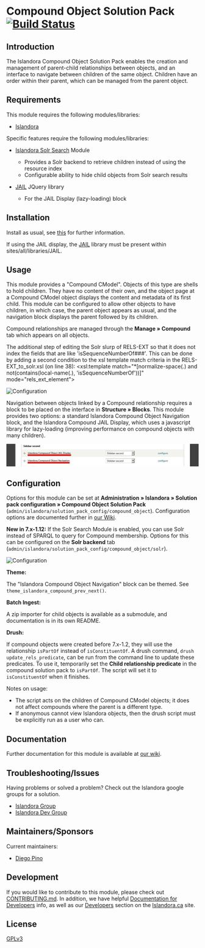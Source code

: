 # Compound Object Solution Pack [![Build Status](https://travis-ci.org/Islandora/islandora_solution_pack_compound.png?branch=7.x)](https://travis-ci.org/Islandora/islandora_solution_pack_compound)

## Introduction

The Islandora Compound Object Solution Pack enables the creation and management of parent-child relationships between objects, and an interface to navigate between children of the same object. Children have an order within their parent, which can be managed from the parent object.

## Requirements

This module requires the following modules/libraries:

* [Islandora](https://github.com/islandora/islandora)

Specific features require the following modules/libraries:

* [Islandora Solr Search](https://github.com/Islandora/islandora_solr_search) Module
    * Provides a Solr backend to retrieve children instead of using the resource index
    * Configurable ability to hide child objects from Solr search results

* [JAIL](https://github.com/sebarmeli/JAIL) JQuery library 
    * For the JAIL Display (lazy-loading) block


## Installation

Install as usual, see [this](https://drupal.org/documentation/install/modules-themes/modules-7) for further information.

If using the JAIL display, the [JAIL](https://github.com/sebarmeli/JAIL)
library must be present within sites/all/libraries/JAIL.

## Usage

This module provides a "Compound CModel". Objects of this type are shells to hold children. They have no content of their own, and the object page at a Compound CModel object displays the content and metadata of its first child. This module can be configured to allow other objects to have children, in which case, the parent object appears as usual, and the navigation block displays the parent followed by its children.

Compound relationships are managed through the __Manage » Compound__ tab which appears on all objects.


The additional step of editing the Solr slurp of RELS-EXT so that it does not index the fields that are like 'isSequenceNumberOf###'.  This can be done by adding a second condition to the xsl template match criteria in the RELS-EXT_to_solr.xsl (on line 38):
    <xsl:template match="*[normalize-space(.) and not(contains(local-name(.), 'isSequenceNumberOf'))]" mode="rels_ext_element">


![Configuration](https://cloud.githubusercontent.com/assets/11573234/24557551/165e1a1c-1606-11e7-854b-0ec48ef29ae5.JPG)

Navigation between objects linked by a Compound relationship requires a block to be placed on the interface in __Structure » Blocks__. This module provides two options: a standard Islandora Compound Object Navigation block, and the Islandora Compound JAIL Display, which uses a javascript library for lazy-loading (improving performance on compound objects with many children).


![compobjblocks_to_configure](docs/compound-blocks.png)


## Configuration

Options for this module can be set at 
__Administration » Islandora » Solution pack configuration » Compound Object Solution Pack__  (`admin/islandora/solution_pack_config/compound_object`). Configuration options are documented further in [our Wiki](https://wiki.duraspace.org/display/ISLANDORA/Compound+Solution+Pack).

__New in 7.x-1.12:__ If the Solr Search Module is enabled, you can use Solr instead of SPARQL to query for Compound membership. Options for this can be configured on the __Solr backend__ tab (`admin/islandora/solution_pack_config/compound_object/solr`).


![Configuration](https://user-images.githubusercontent.com/25011926/39889778-d1a91aca-5466-11e8-8eb1-1978cac81104.png)


**Theme:**

The "Islandora Compound Object Navigation" block can be themed. See `theme_islandora_compound_prev_next()`.

**Batch Ingest:**

A zip importer for child objects is available as a submodule, and documentation is in its own README.

**Drush:**

If compound objects were created before 7.x-1.2, they will use the relationship `isPartOf` instead of `isConstituentOf`. A drush command, `drush update_rels_predicate`, can be run from the command line to update these predicates. To use it, temporarily set the __Child relationship predicate__ in the compound solution pack to `isPartOf`. The script will set it to `isConstituentOf` when it finishes.

Notes on usage:
* The script acts on the children of Compound CModel objects; it does not affect compounds where the parent is a different type.
* If anonymous cannot view Islandora objects, then the drush script must be explicitly run as a user who can.

## Documentation

Further documentation for this module is available at [our wiki](https://wiki.duraspace.org/display/ISLANDORA/Compound+Solution+Pack).

## Troubleshooting/Issues

Having problems or solved a problem? Check out the Islandora google groups for a solution.

* [Islandora Group](https://groups.google.com/forum/?hl=en&fromgroups#!forum/islandora)
* [Islandora Dev Group](https://groups.google.com/forum/?hl=en&fromgroups#!forum/islandora-dev)

## Maintainers/Sponsors
Current maintainers:

* [Diego Pino](https://github.com/diegopino)

## Development

If you would like to contribute to this module, please check out [CONTRIBUTING.md](CONTRIBUTING.md). In addition, we have helpful [Documentation for Developers](https://github.com/Islandora/islandora/wiki#wiki-documentation-for-developers) info, as well as our [Developers](http://islandora.ca/developers) section on the [Islandora.ca](http://islandora.ca) site.

## License

[GPLv3](http://www.gnu.org/licenses/gpl-3.0.txt)
